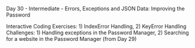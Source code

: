 Day 30 - Intermediate - Errors, Exceptions and JSON Data: Improving the Password

Interactive Coding Exercises: 1) IndexError Handling, 2) KeyError Handling
Challenges: 1) Handling exceptions in the Password Manager, 2) Searching for a website in the Password Manager (from Day 29)
